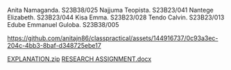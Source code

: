 Anita Namaganda.         S23B38/025
Najjuma Teopista.        S23B23/041
Nantege Elizabeth.       S23B23/044
Kisa Emma.               S23B23/028
Tendo Calvin.            S23B23/013
Edube Emmanuel Guloba.   S23B38/005

https://github.com/anitajn86/classpractical/assets/144916737/0c93a3ec-204c-4bb3-8baf-d348725ebe17

[EXPLANATION.zip](https://github.com/anitajn86/classpractical/files/14510390/EXPLANATION.zip)
[RESEARCH ASSIGNMENT.docx](https://github.com/anitajn86/classpractical/files/14707013/RESEARCH.ASSIGNMENT.docx)
